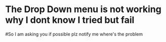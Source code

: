 # The Drop Down menu is not working why I dont know I tried but fail
#So I am asking you if possible plz notify me where's the problem 
